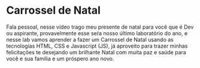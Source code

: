 # Carrossel de Natal

Fala pessoal, nesse vídeo trago meu presente de natal para você que é Dev ou aspirante, provavelmente esse seŕa nosso último laboratório do ano, e nesse lab vamos aprender a fazer um Carrossel de Natal usando as tecnologias HTML, CSS e Javascript (JS), já aproveito para trazer minhas felicitações te desejando um brilhante Natal com muita paz e saúde para você e sua família e um próspero ano novo.
